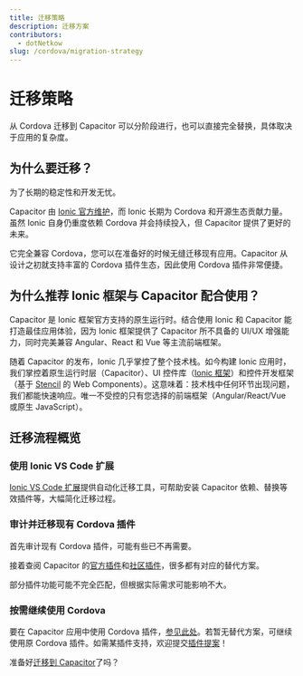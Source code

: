 ```yaml
---
title: 迁移策略
description: 迁移方案
contributors:
  - dotNetkow
slug: /cordova/migration-strategy
---
```


# 迁移策略

从 Cordova 迁移到 Capacitor 可以分阶段进行，也可以直接完全替换，具体取决于应用的复杂度。

## 为什么要迁移？

为了长期的稳定性和开发无忧。

Capacitor 由 [Ionic 官方维护](https://ionicframework.com/)，而 Ionic 长期为 Cordova 和开源生态贡献力量。虽然 Ionic 自身仍重度依赖 Cordova 并会持续投入，但 Capacitor 提供了更好的未来。

它完全兼容 Cordova，您可以在准备好的时候无缝迁移现有应用。Capacitor 从设计之初就支持丰富的 Cordova 插件生态，因此使用 Cordova 插件非常便捷。

## 为什么推荐 Ionic 框架与 Capacitor 配合使用？

Capacitor 是 Ionic 框架官方支持的原生运行时。结合使用 Ionic 和 Capacitor 能打造最佳应用体验，因为 Ionic 框架提供了 Capacitor 所不具备的 UI/UX 增强能力，同时完美兼容 Angular、React 和 Vue 等主流前端框架。

随着 Capacitor 的发布，Ionic 几乎掌控了整个技术栈。如今构建 Ionic 应用时，我们掌控着原生运行时层（Capacitor）、UI 控件库（[Ionic 框架](https://ionicframework.com)）和控件开发框架（基于 [Stencil](https://stenciljs.com/) 的 Web Components）。这意味着：技术栈中任何环节出现问题，我们都能快速响应。唯一不受控的只有您选择的前端框架（Angular/React/Vue 或原生 JavaScript）。

## 迁移流程概览

### 使用 Ionic VS Code 扩展

[Ionic VS Code 扩展](https://marketplace.visualstudio.com/items?itemName=ionic.ionic)提供自动化迁移工具，可帮助安装 Capacitor 依赖、替换等效插件等，大幅简化迁移过程。

### 审计并迁移现有 Cordova 插件

首先审计现有 Cordova 插件，可能有些已不再需要。

接着查阅 Capacitor 的[官方插件](/plugins/official.md)和[社区插件](/plugins/community.md)，很多都有对应的替代方案。

部分插件功能可能不完全匹配，但根据实际需求可能影响不大。

### 按需继续使用 Cordova

要在 Capacitor 应用中使用 Cordova 插件，[参见此处](/plugins/cordova.md)。若暂无替代方案，可继续使用原 Cordova 插件。如需某插件支持，欢迎提交[插件提案](https://github.com/capacitor-community/proposals)！

准备好[迁移到 Capacitor](/main/cordova/migrating-from-cordova-to-capacitor.md)了吗？